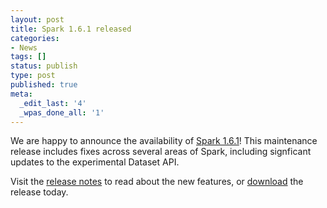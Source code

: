 ```yaml
---
layout: post
title: Spark 1.6.1 released
categories:
- News
tags: []
status: publish
type: post
published: true
meta:
  _edit_last: '4'
  _wpas_done_all: '1'
---
```

We are happy to announce the availability of <a href="{{site.baseurl}}/releases/spark-release-1-6-1.html" title="Spark Release 1.6.1">Spark 1.6.1</a>! This maintenance release includes fixes across several areas of Spark, including signficant updates to the experimental Dataset API.

Visit the <a href="{{site.baseurl}}/releases/spark-release-1-6-1.html" title="Spark Release 1.6.1">release notes</a> to read about the new features, or <a href="{{site.baseurl}}/downloads.html">download</a> the release today.
